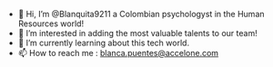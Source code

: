- 👋 Hi, I’m @Blanquita9211 a Colombian psychologyst in the Human Resources world!
- 👀 I’m interested in adding the most valuable talents to our team!
- 🌱 I’m currently learning about this tech world.
- 📫 How to reach me : blanca.puentes@accelone.com
